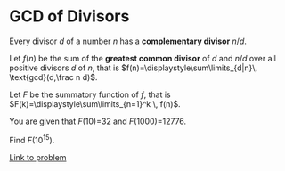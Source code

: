 # GCD of Divisors

<p>Every divisor <var>d</var> of a number <var>n</var> has a <b>complementary divisor</b> <var>n</var>/<var>d</var>.</p>

<p>Let <var>f</var>(<var>n</var>) be the sum of the <b>greatest common divisor</b> of <var>d</var> and <var>n</var>/<var>d</var> over all positive divisors <var>d</var> of <var>n</var>, that is
$f(n)=\displaystyle\sum\limits_{d|n}\, \text{gcd}(d,\frac n d)$.</p>

<p>Let <var>F</var> be the summatory function of <var>f</var>, that is
$F(k)=\displaystyle\sum\limits_{n=1}^k \, f(n)$.</p>

<p>You are given that <var>F</var>(10)=32 and <var>F</var>(1000)=12776.</p>

<p>Find <var>F</var>(10<sup>15</sup>).</p>

[Link to problem](https://projecteuler.net/problem=530)

